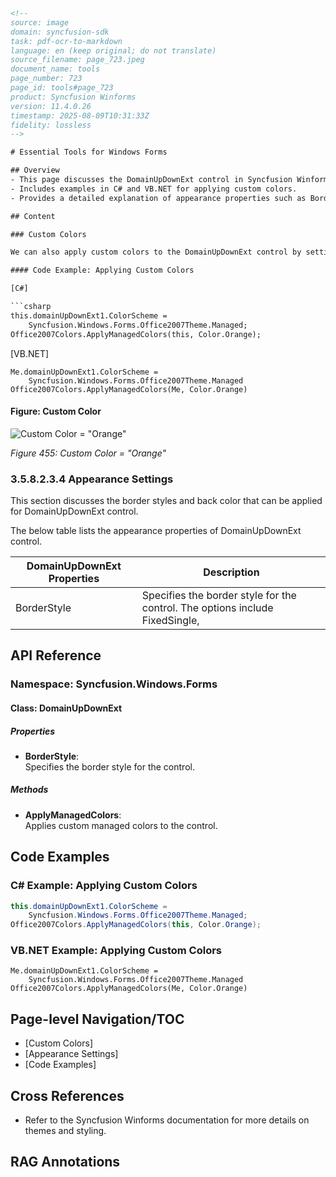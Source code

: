 ```html
<!-- 
source: image
domain: syncfusion-sdk
task: pdf-ocr-to-markdown
language: en (keep original; do not translate)
source_filename: page_723.jpeg
document_name: tools
page_number: 723
page_id: tools#page_723
product: Syncfusion Winforms
version: 11.4.0.26
timestamp: 2025-08-09T10:31:33Z
fidelity: lossless
-->

# Essential Tools for Windows Forms

## Overview
- This page discusses the DomainUpDownExt control in Syncfusion Winforms, focusing on its themes, custom colors, and appearance settings.
- Includes examples in C# and VB.NET for applying custom colors.
- Provides a detailed explanation of appearance properties such as BorderStyle.

## Content

### Custom Colors

We can also apply custom colors to the DomainUpDownExt control by setting `ColorScheme` to "Managed" and specifying the custom color through the `ApplyManagedColors` method as follows.

#### Code Example: Applying Custom Colors

[C#]

```csharp
this.domainUpDownExt1.ColorScheme =
    Syncfusion.Windows.Forms.Office2007Theme.Managed;
Office2007Colors.ApplyManagedColors(this, Color.Orange);
```

[VB.NET]

```vbnet
Me.domainUpDownExt1.ColorScheme =
    Syncfusion.Windows.Forms.Office2007Theme.Managed
Office2007Colors.ApplyManagedColors(Me, Color.Orange)
```

#### Figure: Custom Color

![Custom Color = "Orange"](image_for_Figure_455)

*Figure 455: Custom Color = "Orange"*

### 3.5.8.2.3.4 Appearance Settings

This section discusses the border styles and back color that can be applied for DomainUpDownExt control.

The below table lists the appearance properties of DomainUpDownExt control.

| DomainUpDownExt Properties | Description |
|-----------------------------|-------------|
| BorderStyle                | Specifies the border style for the control. The options include FixedSingle, |

## API Reference

### Namespace: Syncfusion.Windows.Forms

#### Class: DomainUpDownExt

##### Properties
- **BorderStyle**: <br />
Specifies the border style for the control.

##### Methods
- **ApplyManagedColors**: <br />
Applies custom managed colors to the control.

## Code Examples

### C# Example: Applying Custom Colors

```csharp
this.domainUpDownExt1.ColorScheme =
    Syncfusion.Windows.Forms.Office2007Theme.Managed;
Office2007Colors.ApplyManagedColors(this, Color.Orange);
```

### VB.NET Example: Applying Custom Colors

```vbnet
Me.domainUpDownExt1.ColorScheme =
    Syncfusion.Windows.Forms.Office2007Theme.Managed
Office2007Colors.ApplyManagedColors(Me, Color.Orange)
```

## Page-level Navigation/TOC

- [Custom Colors]
- [Appearance Settings]
- [Code Examples]

## Cross References

- Refer to the Syncfusion Winforms documentation for more details on themes and styling.

## RAG Annotations

<!-- tags: [syncfusion-sdk, DomainUpDownExt, themes, custom colors, appearance settings, WinForms] keywords: [colorScheme, ApplyManagedColors, BorderStyle, Office2007Theme, customColor, orange] -->
```